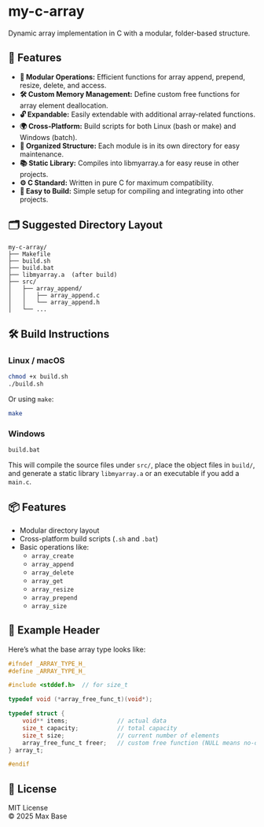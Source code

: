 # my-c-array

Dynamic array implementation in C with a modular, folder-based structure.

## 🔧 Features

- **🧩 Modular Operations:** Efficient functions for array append, prepend, resize, delete, and access.
- **🛠️ Custom Memory Management:** Define custom free functions for array element deallocation.
- **🔓 Expandable:** Easily extendable with additional array-related functions.
- **🌍 Cross-Platform:** Build scripts for both Linux (bash or make) and Windows (batch).
- **📂 Organized Structure:** Each module is in its own directory for easy maintenance.
- **📚 Static Library:** Compiles into libmyarray.a for easy reuse in other projects.
- **⚙️ C Standard:** Written in pure C for maximum compatibility.
- **🚀 Easy to Build:** Simple setup for compiling and integrating into other projects.

## 🗂️ Suggested Directory Layout

```
my-c-array/
├── Makefile
├── build.sh
├── build.bat
├── libmyarray.a  (after build)
├── src/
│   ├── array_append/
│   │   ├── array_append.c
│   │   └── array_append.h
│   └── ...
```

## 🛠️ Build Instructions

### Linux / macOS

```bash
chmod +x build.sh
./build.sh
```

Or using `make`:

```bash
make
```

### Windows

```cmd
build.bat
```

This will compile the source files under `src/`, place the object files in `build/`, and generate a static library `libmyarray.a` or an executable if you add a `main.c`.

## 📦 Features

- Modular directory layout
- Cross-platform build scripts (`.sh` and `.bat`)
- Basic operations like:
  - `array_create`
  - `array_append`
  - `array_delete`
  - `array_get`
  - `array_resize`
  - `array_prepend`
  - `array_size`

## 📄 Example Header

Here’s what the base array type looks like:

```c
#ifndef _ARRAY_TYPE_H_
#define _ARRAY_TYPE_H_

#include <stddef.h>  // for size_t

typedef void (*array_free_func_t)(void*);

typedef struct {
    void** items;              // actual data
    size_t capacity;           // total capacity
    size_t size;               // current number of elements
    array_free_func_t freer;   // custom free function (NULL means no-op)
} array_t;

#endif
```

## 📜 License

MIT License  
© 2025 Max Base
